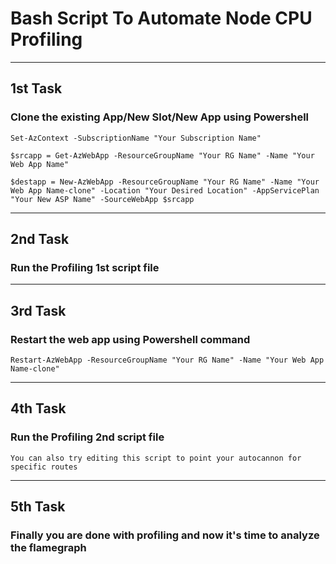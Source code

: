 # Bash Script To Automate Node CPU Profiling

*** 

## 1st Task
### Clone the existing App/New Slot/New App using Powershell
`Set-AzContext -SubscriptionName "Your Subscription Name"`

`$srcapp = Get-AzWebApp -ResourceGroupName "Your RG Name" -Name "Your Web App Name"`

`$destapp = New-AzWebApp -ResourceGroupName "Your RG Name" -Name "Your Web App Name-clone" -Location "Your Desired Location" -AppServicePlan "Your New ASP Name" -SourceWebApp $srcapp`

***
## 2nd Task
### Run the Profiling 1st script file

***
## 3rd Task 
### Restart the web app using Powershell command
`Restart-AzWebApp -ResourceGroupName "Your RG Name" -Name "Your Web App Name-clone"`

***
## 4th Task
### Run the Profiling 2nd script file
`You can also try editing this script to point your autocannon for specific routes`

***
## 5th Task 
### Finally you are done with profiling and now it's time to analyze the flamegraph